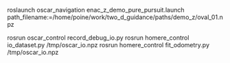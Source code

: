 roslaunch oscar_navigation enac_z_demo_pure_pursuit.launch path_filename:=/home/poine/work/two_d_guidance/paths/demo_z/oval_01.npz

rosrun oscar_control record_debug_io.py
rosrun homere_control io_dataset.py /tmp/oscar_io.npz
rosrun homere_control fit_odometry.py /tmp/oscar_io.npz

